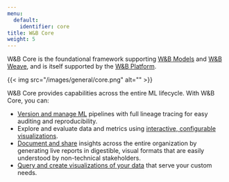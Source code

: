 ```yaml
---
menu:
  default:
    identifier: core
title: W&B Core
weight: 5
---
```


W&B Core is the foundational framework supporting [W&B Models](./models.md) and [W&B Weave](./weave_platform.md), and is itself supported by the [W&B Platform](./hosting/intro.md). 

{{< img src="/images/general/core.png" alt="" >}}

W&B Core provides capabilities across the entire ML lifecycle. With W&B Core, you can:

- [Version and manage ML](./artifacts/intro.md) pipelines with full lineage tracing for easy auditing and reproducibility.
- Explore and evaluate data and metrics using [interactive, configurable visualizations](./tables/intro.md).
- [Document and share](./reports/intro.md) insights across the entire organization by generating live reports in digestible, visual formats that are easily understood by non-technical stakeholders.
- [Query and create visualizations of your data](../guides/app/features/panels/query-panel) that serve your custom needs.